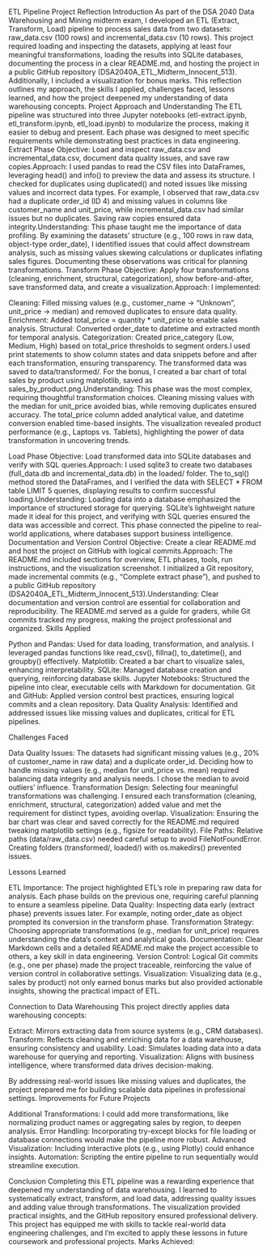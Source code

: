 ETL Pipeline Project Reflection
Introduction
As part of the DSA 2040 Data Warehousing and Mining midterm exam, I developed an ETL (Extract, Transform, Load) pipeline to process sales data from two datasets: raw_data.csv (100 rows) and incremental_data.csv (10 rows). This project required loading and inspecting the datasets, applying at least four meaningful transformations, loading the results into SQLite databases, documenting the process in a clear README.md, and hosting the project in a public GitHub repository (DSA2040A_ETL_Midterm_Innocent_513). Additionally, I included a visualization for bonus marks. This reflection outlines my approach, the skills I applied, challenges faced, lessons learned, and how the project deepened my understanding of data warehousing concepts.
Project Approach and Understanding
The ETL pipeline was structured into three Jupyter notebooks (etl-extract.ipynb, etl_transform.ipynb, etl_load.ipynb) to modularize the process, making it easier to debug and present. Each phase was designed to meet specific requirements while demonstrating best practices in data engineering.
Extract Phase
Objective: Load and inspect raw_data.csv and incremental_data.csv, document data quality issues, and save raw copies.Approach: I used pandas to read the CSV files into DataFrames, leveraging head() and info() to preview the data and assess its structure. I checked for duplicates using duplicated() and noted issues like missing values and incorrect data types. For example, I observed that raw_data.csv had a duplicate order_id (ID 4) and missing values in columns like customer_name and unit_price, while incremental_data.csv had similar issues but no duplicates. Saving raw copies ensured data integrity.Understanding: This phase taught me the importance of data profiling. By examining the datasets’ structure (e.g., 100 rows in raw data, object-type order_date), I identified issues that could affect downstream analysis, such as missing values skewing calculations or duplicates inflating sales figures. Documenting these observations was critical for planning transformations.
Transform Phase
Objective: Apply four transformations (cleaning, enrichment, structural, categorization), show before-and-after, save transformed data, and create a visualization.Approach: I implemented:

Cleaning: Filled missing values (e.g., customer_name → “Unknown”, unit_price → median) and removed duplicates to ensure data quality.
Enrichment: Added total_price = quantity * unit_price to enable sales analysis.
Structural: Converted order_date to datetime and extracted month for temporal analysis.
Categorization: Created price_category (Low, Medium, High) based on total_price thresholds to segment orders.I used print statements to show column states and data snippets before and after each transformation, ensuring transparency. The transformed data was saved to data/transformed/. For the bonus, I created a bar chart of total sales by product using matplotlib, saved as sales_by_product.png.Understanding: This phase was the most complex, requiring thoughtful transformation choices. Cleaning missing values with the median for unit_price avoided bias, while removing duplicates ensured accuracy. The total_price column added analytical value, and datetime conversion enabled time-based insights. The visualization revealed product performance (e.g., Laptops vs. Tablets), highlighting the power of data transformation in uncovering trends.

Load Phase
Objective: Load transformed data into SQLite databases and verify with SQL queries.Approach: I used sqlite3 to create two databases (full_data.db and incremental_data.db) in the loaded/ folder. The to_sql() method stored the DataFrames, and I verified the data with SELECT * FROM table LIMIT 5 queries, displaying results to confirm successful loading.Understanding: Loading data into a database emphasized the importance of structured storage for querying. SQLite’s lightweight nature made it ideal for this project, and verifying with SQL queries ensured the data was accessible and correct. This phase connected the pipeline to real-world applications, where databases support business intelligence.
Documentation and Version Control
Objective: Create a clear README.md and host the project on GitHub with logical commits.Approach: The README.md included sections for overview, ETL phases, tools, run instructions, and the visualization screenshot. I initialized a Git repository, made incremental commits (e.g., “Complete extract phase”), and pushed to a public GitHub repository (DSA2040A_ETL_Midterm_Innocent_513).Understanding: Clear documentation and version control are essential for collaboration and reproducibility. The README.md served as a guide for graders, while Git commits tracked my progress, making the project professional and organized.
Skills Applied

Python and Pandas: Used for data loading, transformation, and analysis. I leveraged pandas functions like read_csv(), fillna(), to_datetime(), and groupby() effectively.
Matplotlib: Created a bar chart to visualize sales, enhancing interpretability.
SQLite: Managed database creation and querying, reinforcing database skills.
Jupyter Notebooks: Structured the pipeline into clear, executable cells with Markdown for documentation.
Git and GitHub: Applied version control best practices, ensuring logical commits and a clean repository.
Data Quality Analysis: Identified and addressed issues like missing values and duplicates, critical for ETL pipelines.

Challenges Faced

Data Quality Issues: The datasets had significant missing values (e.g., 20% of customer_name in raw data) and a duplicate order_id. Deciding how to handle missing values (e.g., median for unit_price vs. mean) required balancing data integrity and analysis needs. I chose the median to avoid outliers’ influence.
Transformation Design: Selecting four meaningful transformations was challenging. I ensured each transformation (cleaning, enrichment, structural, categorization) added value and met the requirement for distinct types, avoiding overlap.
Visualization: Ensuring the bar chart was clear and saved correctly for the README.md required tweaking matplotlib settings (e.g., figsize for readability).
File Paths: Relative paths (data/raw_data.csv) needed careful setup to avoid FileNotFoundError. Creating folders (transformed/, loaded/) with os.makedirs() prevented issues.

Lessons Learned

ETL Importance: The project highlighted ETL’s role in preparing raw data for analysis. Each phase builds on the previous one, requiring careful planning to ensure a seamless pipeline.
Data Quality: Inspecting data early (extract phase) prevents issues later. For example, noting order_date as object prompted its conversion in the transform phase.
Transformation Strategy: Choosing appropriate transformations (e.g., median for unit_price) requires understanding the data’s context and analytical goals.
Documentation: Clear Markdown cells and a detailed README.md make the project accessible to others, a key skill in data engineering.
Version Control: Logical Git commits (e.g., one per phase) made the project traceable, reinforcing the value of version control in collaborative settings.
Visualization: Visualizing data (e.g., sales by product) not only earned bonus marks but also provided actionable insights, showing the practical impact of ETL.

Connection to Data Warehousing
This project directly applies data warehousing concepts:

Extract: Mirrors extracting data from source systems (e.g., CRM databases).
Transform: Reflects cleaning and enriching data for a data warehouse, ensuring consistency and usability.
Load: Simulates loading data into a data warehouse for querying and reporting.
Visualization: Aligns with business intelligence, where transformed data drives decision-making.

By addressing real-world issues like missing values and duplicates, the project prepared me for building scalable data pipelines in professional settings.
Improvements for Future Projects

Additional Transformations: I could add more transformations, like normalizing product names or aggregating sales by region, to deepen analysis.
Error Handling: Incorporating try-except blocks for file loading or database connections would make the pipeline more robust.
Advanced Visualization: Including interactive plots (e.g., using Plotly) could enhance insights.
Automation: Scripting the entire pipeline to run sequentially would streamline execution.

Conclusion
Completing this ETL pipeline was a rewarding experience that deepened my understanding of data warehousing. I learned to systematically extract, transform, and load data, addressing quality issues and adding value through transformations. The visualization provided practical insights, and the GitHub repository ensured professional delivery. This project has equipped me with skills to tackle real-world data engineering challenges, and I’m excited to apply these lessons in future coursework and professional projects.
Marks Achieved:
